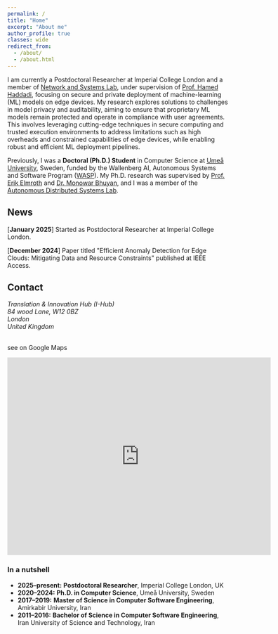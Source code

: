 ```yaml
---
permalink: /
title: "Home"
excerpt: "About me"
author_profile: true
classes: wide
redirect_from: 
  - /about/
  - /about.html
---
```


I am currently a Postdoctoral Researcher at Imperial College London and a member of [Network and Systems Lab](https://netsys.doc.ic.ac.uk/index.html), under supervision of [Prof. Hamed Haddadi](https://profiles.imperial.ac.uk/h.haddadi), focusing on secure and private deployment of machine-learning (ML) models on edge devices. My research explores solutions to challenges in model privacy and auditability, aiming to ensure that proprietary ML models remain protected and operate in compliance with user agreements. This involves leveraging cutting-edge techniques in secure computing and trusted execution environments to address limitations such as high overheads and constrained capabilities of edge devices, while enabling robust and efficient ML deployment pipelines.



Previously, I was a **Doctoral (Ph.D.) Student** in Computer Science at [Umeå University](https://www.umu.se/en/), Sweden, funded by the Wallenberg AI, Autonomous Systems and Software Program ([WASP](https://wasp-sweden.org/)). My Ph.D. research was supervised by [Prof. Erik Elmroth](https://people.cs.umu.se/elmroth/index.html) and [Dr. Monowar Bhuyan](https://people.cs.umu.se/monowar/index.html), and I was a member of the [Autonomous Distributed Systems Lab](https://www.umu.se/en/research/groups/autonomous-distributed-systems-lab/).



## News

[**January 2025**] Started as Postdoctoral Researcher at Imperial College London.


[**December 2024**] Paper titled "Efficient Anomaly Detection for Edge Clouds: Mitigating Data and Resource Constraints" published at IEEE Access.




## Contact

<address>
Translation & Innovation Hub (I-Hub)<br />
84 wood Lane, W12 0BZ<br />
London<br />
United Kingdom
</address>
<br>

see on Google Maps

<iframe src="https://www.google.com/maps/embed?pb=!1m18!1m12!1m3!1d2482.860453197622!2d-0.2244906!3d51.515776100000004!2m3!1f0!2f0!3f0!3m2!1i1024!2i768!4f13.1!3m3!1m2!1s0x487610284ec458a5%3A0x2d02eef5b80a7bb0!2sI-HUB!5e0!3m2!1sen!2suk!4v1736552805081!5m2!1sen!2suk" width="600" height="450" style="border:0;" allowfullscreen="" loading="lazy" referrerpolicy="no-referrer-when-downgrade"></iframe>


### In a nutshell

- **2025–present:** **Postdoctoral Researcher**, Imperial College London, UK
- **2020–2024:** **Ph.D. in Computer Science**, Umeå University, Sweden
- **2017–2019:** **Master of Science in Computer Software Engineering**, Amirkabir University, Iran
- **2011–2016:** **Bachelor of Science in Computer Software Engineering**, Iran University of Science and Technology, Iran
